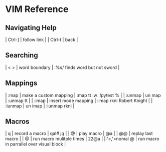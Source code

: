 # VIM Reference

## Navigating Help

| Ctrl-] | follow link |
| Ctrl-t | back |

## Searching
| < > | word boundary | :%s/<word> finds word but not sword |

## Mappings

| :map | make a custom mapping | :map tt :w <bar> :!pytest %<cr> |
| :unmap | un map | :unmap tt |
| :imap | insert mode mapping | :imap rkni Robert Knight |
| :iunmap | un imap | :iunmap rkni |

## Macros

| q<reg> | record a macro | qaI# <esc>jq |
| @<reg> | play macro | @a |
| @@ | replay last macro |
| <repeat>@<reg> | run macro mulitple times | 22@a |
|:'<,'>nomal @<reg> | run macro in parrallel over visual block |
